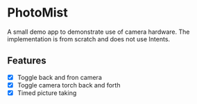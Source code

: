 # PhotoMist
 A small demo app to demonstrate use of camera hardware. The implementation is from scratch and does not use Intents.

## Features
- [x] Toggle back and fron camera
- [x] Toggle camera torch back and forth
- [x] Timed picture taking
